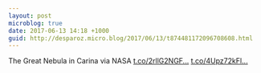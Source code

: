 ```yaml
---
layout: post
microblog: true
date: 2017-06-13 14:18 +1000
guid: http://desparoz.micro.blog/2017/06/13/t874481172096708608.html
---
```

The Great Nebula in Carina  via NASA [t.co/2rllG2NGF...](https://t.co/2rllG2NGFG) [t.co/4Upz72kFl...](https://t.co/4Upz72kFl2)
